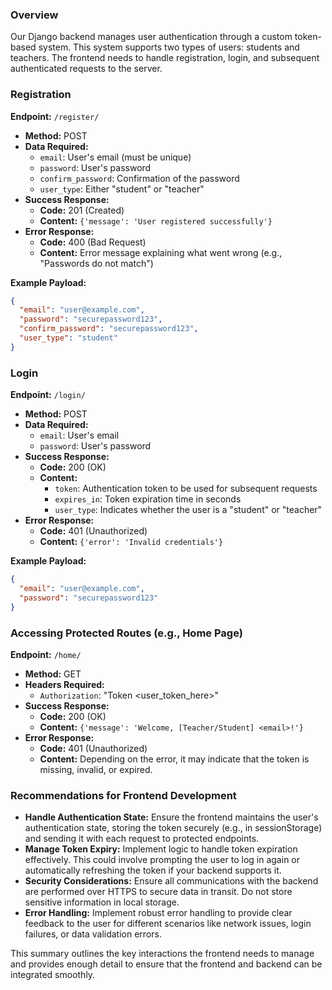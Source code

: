 ### Overview
Our Django backend manages user authentication through a custom token-based system. This system supports two types of users: students and teachers. The frontend needs to handle registration, login, and subsequent authenticated requests to the server.

### Registration
**Endpoint:** `/register/`
- **Method:** POST
- **Data Required:**
  - `email`: User's email (must be unique)
  - `password`: User's password
  - `confirm_password`: Confirmation of the password
  - `user_type`: Either "student" or "teacher"
- **Success Response:** 
  - **Code:** 201 (Created)
  - **Content:** `{'message': 'User registered successfully'}`
- **Error Response:** 
  - **Code:** 400 (Bad Request)
  - **Content:** Error message explaining what went wrong (e.g., "Passwords do not match")
  
**Example Payload:**
```json
{
  "email": "user@example.com",
  "password": "securepassword123",
  "confirm_password": "securepassword123",
  "user_type": "student"
}
```

### Login
**Endpoint:** `/login/`
- **Method:** POST
- **Data Required:**
  - `email`: User's email
  - `password`: User's password
- **Success Response:**
  - **Code:** 200 (OK)
  - **Content:** 
    - `token`: Authentication token to be used for subsequent requests
    - `expires_in`: Token expiration time in seconds
    - `user_type`: Indicates whether the user is a "student" or "teacher"
- **Error Response:**
  - **Code:** 401 (Unauthorized)
  - **Content:** `{'error': 'Invalid credentials'}`

**Example Payload:**
```json
{
  "email": "user@example.com",
  "password": "securepassword123"
}
```

### Accessing Protected Routes (e.g., Home Page)
**Endpoint:** `/home/`
- **Method:** GET
- **Headers Required:**
  - `Authorization`: "Token <user_token_here>"
- **Success Response:**
  - **Code:** 200 (OK)
  - **Content:** `{'message': 'Welcome, [Teacher/Student] <email>!'}`
- **Error Response:**
  - **Code:** 401 (Unauthorized)
  - **Content:** Depending on the error, it may indicate that the token is missing, invalid, or expired.

### Recommendations for Frontend Development
- **Handle Authentication State:** Ensure the frontend maintains the user's authentication state, storing the token securely (e.g., in sessionStorage) and sending it with each request to protected endpoints.
- **Manage Token Expiry:** Implement logic to handle token expiration effectively. This could involve prompting the user to log in again or automatically refreshing the token if your backend supports it.
- **Security Considerations:** Ensure all communications with the backend are performed over HTTPS to secure data in transit. Do not store sensitive information in local storage.
- **Error Handling:** Implement robust error handling to provide clear feedback to the user for different scenarios like network issues, login failures, or data validation errors.

This summary outlines the key interactions the frontend needs to manage and provides enough detail to ensure that the frontend and backend can be integrated smoothly.